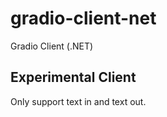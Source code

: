 # gradio-client-net
Gradio Client (.NET)

## Experimental Client
Only support text in and text out.
